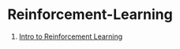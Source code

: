 # Reinforcement-Learning

1. [Intro to Reinforcement Learning](https://github.com/Adity-star/Reinforcement-Learning/tree/main/Intro%20to%20RL)
